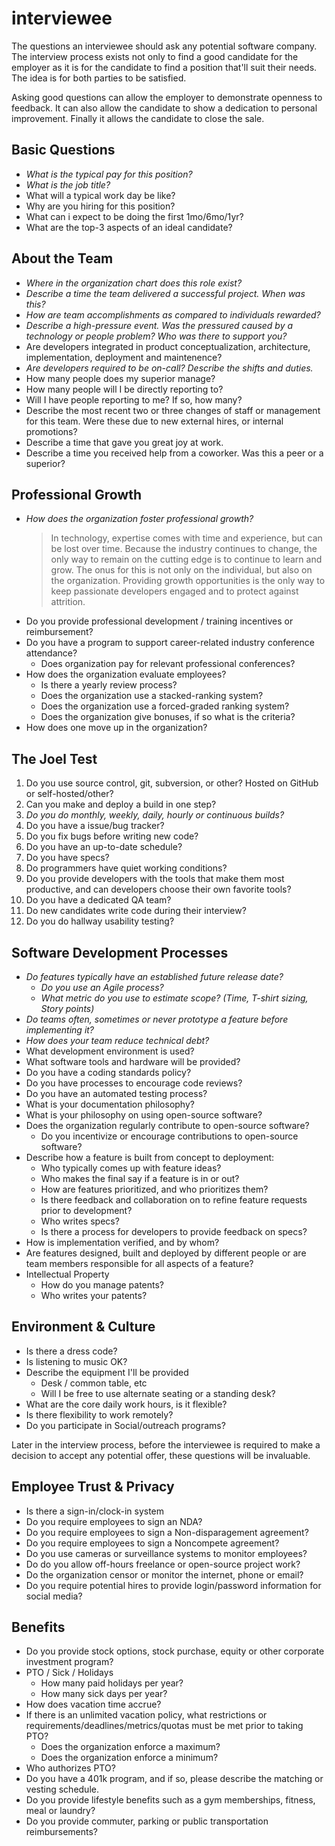 interviewee
===========

The questions an interviewee should ask any potential software company.
The interview process exists not only to find a good candidate for the
employer as it is for the candidate to find a position that'll suit
their needs. The idea is for both parties to be satisfied.

Asking good questions can allow the employer to demonstrate openness to
feedback. It can also allow the candidate to show a dedication to
personal improvement. Finally it allows the candidate to close the sale.

## Basic Questions
* *What is the typical pay for this position?*
* *What is the job title?*
* What will a typical work day be like?
* Why are you hiring for this position?
* What can i expect to be doing the first 1mo/6mo/1yr?
* What are the top-3 aspects of an ideal candidate?


## About the Team
* *Where in the organization chart does this role exist?*
* *Describe a time the team delivered a successful project. When was
  this?*
* *How are team accomplishments as compared to individuals rewarded?*
* *Describe a high-pressure event. Was the pressured caused by a
  technology or people problem? Who was there to support you?*
* Are developers integrated in product conceptualization, architecture,
implementation, deployment and maintenence?
* *Are developers required to be on-call? Describe the shifts and duties.*
* How many people does my superior manage?
* How many people will I be directly reporting to?
* Will I have people reporting to me? If so, how many?
* Describe the most recent two or three changes of staff or management
  for this team. Were these due to new external hires, or internal
  promotions?
* Describe a time that gave you great joy at work.
* Describe a time you received help from a coworker. Was this a peer or
  a superior?


## Professional Growth
* *How does the organization foster professional growth?*
  > In technology, expertise comes with time and experience, but can be
  > lost over time. Because the industry continues to change, the only
  > way to remain on the cutting edge is to continue to learn and grow.
  > The onus for this is not only on the individual, but also on the
  > organization. Providing growth opportunities is the only way to keep
  > passionate developers engaged and to protect against attrition.
* Do you provide professional development / training incentives or
  reimbursement?
* Do you have a program to support career-related industry conference
  attendance?
  * Does organization pay for relevant professional conferences?
* How does the organization evaluate employees?
  * Is there a yearly review process?
  * Does the organization use a stacked-ranking system?
  * Does the organization use a forced-graded ranking system?
  * Does the organization give bonuses, if so what is the criteria?
* How does one move up in the organization?


## The Joel Test
1. Do you use source control, git, subversion, or other?
   Hosted on GitHub or self-hosted/other?
1. Can you make and deploy a build in one step?
1. *Do you do monthly, weekly, daily, hourly or continuous builds?*
1. Do you have a issue/bug tracker?
1. Do you fix bugs before writing new code?
1. Do you have an up-to-date schedule?
1. Do you have specs?
1. Do programmers have quiet working conditions?
1. Do you provide developers with the tools that make them most
   productive, and can developers choose their own favorite tools?
1. Do you have a dedicated QA team?
1. Do new candidates write code during their interview?
1. Do you do hallway usability testing?


## Software Development Processes
* *Do features typically have an established future release date?*
  * *Do you use an Agile process?*
  * *What metric do you use to estimate scope? (Time, T-shirt sizing,
    Story points)*
* *Do teams often, sometimes or never prototype a feature before
  implementing it?*
* *How does your team reduce technical debt?*
* What development environment is used?
* What software tools and hardware will be provided?
* Do you have a coding standards policy?
* Do you have processes to encourage code reviews?
* Do you have an automated testing process?
* What is your documentation philosophy?
* What is your philosophy on using open-source software?
* Does the organization regularly contribute to open-source software?
  * Do you incentivize or encourage contributions to open-source software?
* Describe how a feature is built from concept to deployment:
  * Who typically comes up with feature ideas?
  * Who makes the final say if a feature is in or out?
  * How are features prioritized, and who prioritizes them?
  * Is there feedback and collaboration on to refine feature requests
    prior to development?
  * Who writes specs?
  * Is there a process for developers to provide feedback on specs?
* How is implementation verified, and by whom?
* Are features designed, built and deployed by different people or are
  team members responsible for all aspects of a feature?
* Intellectual Property
  * How do you manage patents?
  * Who writes your patents?


## Environment & Culture
* Is there a dress code?
* Is listening to music OK?
* Describe the equipment I'll be provided
  * Desk / common table, etc
  * Will I be free to use alternate seating or a standing desk?
* What are the core daily work hours, is it flexible?
* Is there flexibility to work remotely?
* Do you participate in Social/outreach programs?


Later in the interview process, before the interviewee is required to
make a decision to accept any potential offer, these questions will be
invaluable.


## Employee Trust & Privacy
* Is there a sign-in/clock-in system
* Do you require employees to sign an NDA?
* Do you require employees to sign a Non-disparagement agreement?
* Do you require employees to sign a Noncompete agreement?
* Do you use cameras or surveillance systems to monitor employees?
* Do do you allow off-hours freelance or open-source project work?
* Do the organization censor or monitor the internet, phone or email?
* Do you require potential hires to provide login/password information
  for social media?


## Benefits
* Do you provide stock options, stock purchase, equity or other corporate
  investment program?
* PTO / Sick / Holidays
  * How many paid holidays per year?
  * How many sick days per year?
* How does vacation time accrue?
* If there is an unlimited vacation policy, what restrictions or
    requirements/deadlines/metrics/quotas must be met prior to taking
    PTO?
  * Does the organization enforce a maximum?
  * Does the organization enforce a minimum?
* Who authorizes PTO?
* Do you have a 401k program, and if so, please describe the matching or
  vesting schedule.
* Do you provide lifestyle benefits such as a gym memberships, fitness,
  meal or laundry?
* Do you provide commuter, parking or public transportation
  reimbursements?
